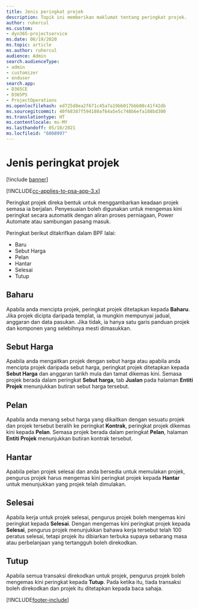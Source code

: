 ```yaml
---
title: Jenis peringkat projek
description: Topik ini memberikan maklumat tentang peringkat projek.
author: ruhercul
ms.custom:
- dyn365-projectservice
ms.date: 06/19/2020
ms.topic: article
ms.author: ruhercul
audience: Admin
search.audienceType:
- admin
- customizer
- enduser
search.app:
- D365CE
- D365PS
- ProjectOperations
ms.openlocfilehash: ed725d8ea2f671c45a7a19bb017bbb08c41f42db
ms.sourcegitcommit: 40f68387f594180af64a5e5c748b6efa188bd300
ms.translationtype: HT
ms.contentlocale: ms-MY
ms.lasthandoff: 05/10/2021
ms.locfileid: "6008997"
---
```

# <a name="project-stage-types"></a>Jenis peringkat projek 

[!include [banner](../includes/psa-now-project-operations.md)]

[!INCLUDE[cc-applies-to-psa-app-3.x](../includes/cc-applies-to-psa-app-3x.md)]

Peringkat projek direka bentuk untuk menggambarkan keadaan projek semasa ia berjalan. Penyesuaian boleh digunakan untuk mengemas kini peringkat secara automatik dengan aliran proses perniagaan, Power Automate atau sambungan pasang masuk.

Peringkat berikut ditakrifkan dalam BPF lalai:

- Baru
- Sebut Harga
- Pelan
- Hantar
- Selesai
- Tutup 

## <a name="new"></a>Baharu

Apabila anda mencipta projek, peringkat projek ditetapkan kepada **Baharu**. Jika projek dicipta daripada templat, ia mungkin mempunyai jadual, anggaran dan data pasukan. Jika tidak, ia hanya satu garis panduan projek dan komponen yang selebihnya mesti dimasukkan.

## <a name="quote"></a>Sebut Harga

Apabila anda mengaitkan projek dengan sebut harga atau apabila anda mencipta projek daripada sebut harga, peringkat projek ditetapkan kepada **Sebut Harga** dan anggaran tarikh mula dan tamat dikemas kini. Semasa projek berada dalam peringkat **Sebut harga**, tab **Jualan** pada halaman **Entiti Projek** menunjukkan butiran sebut harga tersebut.

## <a name="plan"></a>Pelan

Apabila anda menang sebut harga yang dikaitkan dengan sesuatu projek dan projek tersebut beralih ke peringkat **Kontrak**, peringkat projek dikemas kini kepada **Pelan**. Semasa projek berada dalam peringkat **Pelan**, halaman **Entiti Projek** menunjukkan butiran kontrak tersebut.

## <a name="deliver"></a>Hantar

Apabila pelan projek selesai dan anda bersedia untuk memulakan projek, pengurus projek harus mengemas kini peringkat projek kepada **Hantar** untuk menunjukkan yang projek telah dimulakan.

## <a name="complete"></a>Selesai 

Apabila kerja untuk projek selesai, pengurus projek boleh mengemas kini peringkat kepada **Selesai**. Dengan mengemas kini peringkat projek kepada **Selesai**, pengurus projek menunjukkan bahawa kerja tersebut telah 100 peratus selesai, tetapi projek itu dibiarkan terbuka supaya sebarang masa atau perbelanjaan yang tertangguh boleh direkodkan.

## <a name="close"></a>Tutup

Apabila semua transaksi direkodkan untuk projek, pengurus projek boleh mengemas kini peringkat kepada **Tutup**. Pada ketika itu, tiada transaksi boleh direkodkan dan projek itu ditetapkan kepada baca sahaja.


[!INCLUDE[footer-include](../includes/footer-banner.md)]